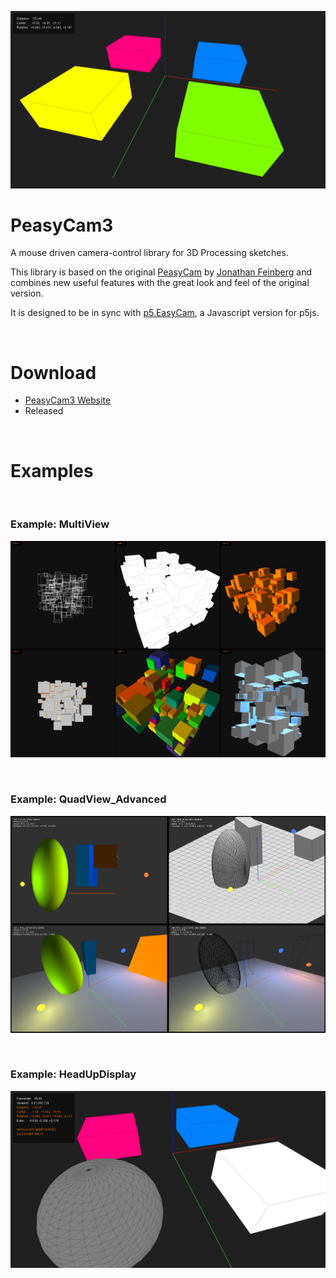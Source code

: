 ![CameraStates](https://github.com/diwi/peasycam/blob/PeasyCam3/screenshots/CameraStates.png)


# PeasyCam3
A mouse driven camera-control library for 3D Processing sketches.

This library is based on the original [PeasyCam](https://github.com/jdf/peasycam) by [Jonathan Feinberg](http://mrfeinberg.com) and combines new useful features with the great look and feel of the original version.

It is designed to be in sync with [p5.EasyCam](https://github.com/diwi/p5.EasyCam), a Javascript version for p5js.

<br>

# Download

- [PeasyCam3 Website](http://thomasdiewald.com/processing/libraries/PeasyCam3/)
- Released

<br>

# Examples

<br>

### Example: MultiView
![MultiView](/screenshots/MultiView1.jpg)

<br>

### Example: QuadView_Advanced
![QuadView_Advanced](/screenshots/QuadView_Advanced.png)

<br>

### Example: HeadUpDisplay
![HeadUpDisplay](/screenshots/HeadUpDisplay.png)



